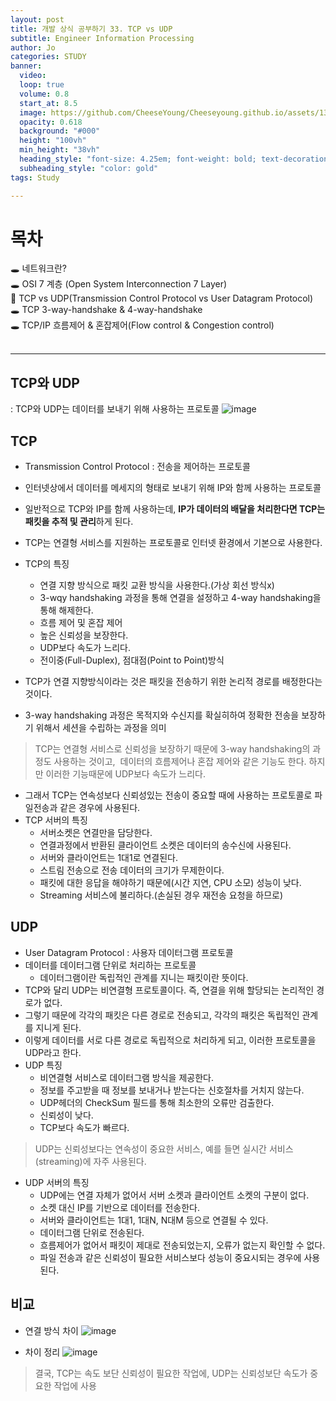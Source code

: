 ```yaml
---
layout: post
title: 개발 상식 공부하기 33. TCP vs UDP
subtitle: Engineer Information Processing
author: Jo
categories: STUDY
banner:
  video: 
  loop: true
  volume: 0.8
  start_at: 8.5
  image: https://github.com/CheeseYoung/Cheeseyoung.github.io/assets/132384527/37936439-4898-4312-b02f-48742fe0f8be
  opacity: 0.618
  background: "#000"
  height: "100vh"
  min_height: "38vh"
  heading_style: "font-size: 4.25em; font-weight: bold; text-decoration: underline"
  subheading_style: "color: gold"
tags: Study

---
```


# 목차
🕳 네트워크란? <br>
🕳 OSI 7 계층 (Open System Interconnection 7 Layer) <br>
📌 TCP vs UDP(Transmission Control Protocol vs User Datagram Protocol) <br>
🕳 TCP 3-way-handshake & 4-way-handshake <br>
🕳 TCP/IP 흐름제어 & 혼잡제어(Flow control & Congestion control) <br>
<br>
<hr>


## TCP와 UDP
: TCP와 UDP는 데이터를 보내기 위해 사용하는 프로토콜
![image](https://github.com/CheeseYoung/Cheeseyoung.github.io/assets/132384527/37936439-4898-4312-b02f-48742fe0f8be)


## TCP
- Transmission Control Protocol : 전송을 제어하는 프로토콜
- 인터넷상에서 데이터를 메세지의 형태로 보내기 위해 IP와 함께 사용하는 프로토콜
- 일반적으로 TCP와 IP를 함께 사용하는데, <b>IP가 데이터의 배달을 처리한다면 TCP는 패킷을 추적 및 관리</b>하게 된다.
- TCP는 연결형 서비스를 지원하는 프로토콜로 인터넷 환경에서 기본으로 사용한다.
- TCP의 특징
  - 연결 지향 방식으로 패킷 교환 방식을 사용한다.(가상 회선 방식x)
  - 3-wqy handshaking 과정을 통해 연결을 설정하고 4-way handshaking을 통해 해제한다.
  - 흐름 제어 및 혼잡 제어
  - 높은 신뢰성을 보장한다.
  - UDP보다 속도가 느리다.
  - 전이중(Full-Duplex), 점대점(Point to Point)방식

- TCP가 연결 지향방식이라는 것은 패킷을 전송하기 위한 논리적 경로를 배정한다는 것이다.
- 3-way handshaking 과정은 목적지와 수신지를 확실히하여 정확한 전송을 보장하기 위해서 세션을 수립하는 과정을 의미
> TCP는 연결형 서비스로 신뢰성을 보장하기 때문에 3-way handshaking의 과정도 사용하는 것이고,
> 데이터의 흐름제어나 혼잡 제어와 같은 기능도 한다. 하지만 이러한 기능때문에 UDP보다 속도가 느리다.
- 그래서 TCP는 연속성보다 신뢰성있는 전송이 중요할 때에 사용하는 프로토콜로 파일전송과 같은 경우에 사용된다.
- TCP 서버의 특징
  - 서버소켓은 연결만을 담당한다.
  - 연결과정에서 반환된 클라이언트 소켓은 데이터의 송수신에 사용된다.
  - 서버와 클라이언트는 1대1로 연결된다.
  - 스트림 전송으로 전송 데이터의 크기가 무제한이다.
  - 패킷에 대한 응답을 해야하기 때문에(시간 지연, CPU 소모) 성능이 낮다.
  - Streaming 서비스에 불리하다.(손실된 경우 재전송 요청을 하므로)

## UDP
- User Datagram Protocol : 사용자 데이터그램 프로토콜
- 데이터를 데이터그램 단위로 처리하는 프로토콜
  - 데이터그램이란 독립적인 관계를 지니는 패킷이란 뜻이다.
- TCP와 달리 UDP는 비연결형 프로토콜이다. 즉, 연결을 위해 할당되는 논리적인 경로가 없다.
- 그렇기 때문에 각각의 패킷은 다른 경로로 전송되고, 각각의 패킷은 독립적인 관계를 지니게 된다.
- 이렇게 데이터를 서로 다른 경로로 독립적으로 처리하게 되고, 이러한 프로토콜을 UDP라고 한다.
- UDP 특징
  - 비연결형 서비스로 데이터그램 방식을 제공한다.
  - 정보를 주고받을 때 정보를 보내거나 받는다는 신호절차를 거치지 않는다.
  - UDP헤더의 CheckSum 필드를 통해 최소한의 오류만 검출한다.
  - 신뢰성이 낮다.
  - TCP보다 속도가 빠르다.
> UDP는 신뢰성보다는 연속성이 중요한 서비스, 예를 들면 실시간 서비스(streaming)에 자주 사용된다.
- UDP 서버의 특징
  - UDP에는 연결 자체가 없어서 서버 소켓과 클라이언트 소켓의 구분이 없다.
  - 소켓 대신 IP를 기반으로 데이터를 전송한다.
  - 서버와 클라이언트는 1대1, 1대N, N대M 등으로 연결될 수 있다.
  - 데이터그램 단위로 전송된다.
  - 흐름제어가 없어서 패킷이 제대로 전송되었는지, 오류가 없는지 확인할 수 없다.
  - 파일 전송과 같은 신뢰성이 필요한 서비스보다 성능이 중요시되는 경우에 사용된다.

## 비교
- 연결 방식 차이
![image](https://github.com/CheeseYoung/Cheeseyoung.github.io/assets/132384527/4e7e0c87-44de-4060-b95d-6a97341a3d1e)

- 차이 정리
![image](https://github.com/CheeseYoung/Cheeseyoung.github.io/assets/132384527/330357b6-c1de-4608-9765-79b2dd23993a)
> 결국, TCP는 속도 보단 신뢰성이 필요한 작업에, UDP는 신뢰성보단 속도가 중요한 작업에 사용








